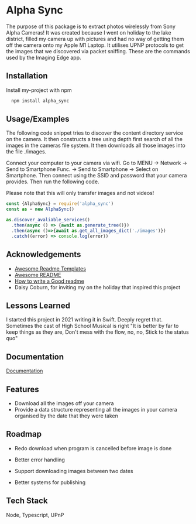 
# Alpha Sync

The purpose of this package is to extract photos wirelessly from Sony Alpha Cameras! It was created because I went on holiday to the lake district, filled my camera up with pictures and had no way of getting them off the camera onto my Apple M1 Laptop. It utilises UPNP protocols to get the images that we discovered via packet sniffing. These are the commands used by the Imaging Edge app.


## Installation

Install my-project with npm

```bash
  npm install alpha_sync
```
    
## Usage/Examples

The following code snippet tries to discover the content directory service on the camera. It then constructs a tree using depth first search of all the images in the cameras file system. It then downloads all those images into the file ./images.

Connect your computer to your camera via wifi. Go to MENU -> Network -> Send to Smartphone Func. -> Send to Smartphone -> Select on Smartphone. Then connect using the SSID and password that your camera provides. Then run the following code.

Please note that this will only transfer images and not videos!

```javascript
const {AlphaSync} = require('alpha_sync')
const as = new AlphaSync()

as.discover_avaliable_services()
  .then(async () => {await as.generate_tree()})
  .then(async ()=>{await as.get_all_images_dict('./images')})
  .catch((error) => console.log(error))
```


## Acknowledgements

 - [Awesome Readme Templates](https://awesomeopensource.com/project/elangosundar/awesome-README-templates)
 - [Awesome README](https://github.com/matiassingers/awesome-readme)
 - [How to write a Good readme](https://bulldogjob.com/news/449-how-to-write-a-good-readme-for-your-github-project)
 - Daisy Coburn, for inviting my on the holiday that inspired this project


## Lessons Learned

I started this project in 2021 writing it in Swift. Deeply regret that. Sometimes the cast of High School Musical is right "It is better by far to keep things as they are,
Don't mess with the flow, no, no,
Stick to the status quo"


## Documentation

[Documentation](https://dart120.github.io/alpha_sync/)


## Features

- Download all the images off your camera
- Provide a data structure representing all the images in your camera organised by the date that they were taken


## Roadmap

- Redo download when program is cancelled before image is done

- Better error handling

- Support downloading images between two dates

- Better systems for publishing


## Tech Stack

 Node, Typescript, UPnP

